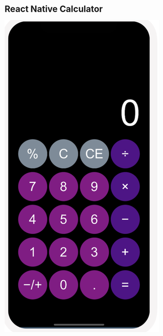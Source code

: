 # React Native Calculator

![alt text](https://github.com/simonwestuk/React-Native-Calculator/blob/master/assets/screen-shot.png?raw=true&height=250)

